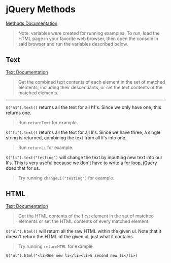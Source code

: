 # jQuery Methods

[Methods Documentation](https://api.jquery.com/)

> Note: variables were created for running examples. To run, load the HTML page in your favorite web browser, then open the console in said browser and run the variables described below.

## Text

[Text Documentation](https://api.jquery.com/text/)

> Get the combined text contents of each element in the set of matched elements, including their descendants, or set the text contents of the matched elements.

---

`$("h1").text()` returns all the text for all h1's. Since we only have one, this returns one.

> Run `returnText` for example.

`$("li").text()` returns all the text for all li's. Since we have three, a single string is returned, combining the text from all li's into one.

> Run `returnLi` for example.

`$("li").text("testing")` will change the text by inputting new text into our li's. This is very useful because we don't have to write a for loop, jQuery does that for us. 

> Try running `changeLi("testing")` for example.

## HTML

[Text Documentation](https://api.jquery.com/html/)

> Get the HTML contents of the first element in the set of matched elements or set the HTML contents of every matched element.

`$("ul").html()` will return all the raw HTML within the given ul. Note that it doesn't return the HTML of the given ul, just what it contains.

> Try running `returnHTML` for example.

`$("ul").html("<li>One new li</li><li>A second new li</li>)` 